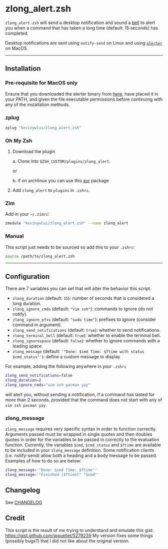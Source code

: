 # zlong_alert.zsh

`zlong_alert.zsh` will send a desktop notification and sound a
[bell](https://en.wikipedia.org/wiki/Bell_character) to alert you when a
command that has taken a long time (default: 15 seconds) has completed.

Desktop notifications are sent using `notify-send` on Linux and using [`alerter`](https://github.com/vjeantet/alerter) on MacOS.

---

## Installation

### Pre-requisite for MacOS only

Ensure that you downloaded the alerter binary from [here](https://github.com/vjeantet/alerter/releases), have placed it in your PATH, and given the file executable permissions before continuing with any of the installation methods.

### zplug

```bash
zplug "kevinywlui/zlong_alert.zsh"
```

### Oh My Zsh

1. Download the plugin

    a. Clone into `$ZSH_CUSTOM/plugins/zlong_alert`.

    or

    b. if on archlinux you can use this [aur](https://aur.archlinux.org/packages/zlong-alert-git) package

2. Add `zlong_alert` to `plugins` in `.zshrc`.

### Zim

Add in your `~/.zimrc`:
```bash
zmodule "kevinywlui/zlong_alert.zsh" --name zlong_alert
```

### Manual 

This script just needs to be sourced so add this to your `.zshrc`:
```bash
source /path/to/zlong_alert.zsh
```

---

## Configuration

There are 7 variables you can set that will alter the behavior this script.

- `zlong_duration` (default: `15`): number of seconds that is considered a long duration.
- `zlong_ignore_cmds` (default: `"vim ssh"`): commands to ignore (do not notify).
- `zlong_ignore_pfxs` (default: `"sudo time"`): prefixes to ignore (consider command in argument).
- `zlong_send_notifications` (default: `true`): whether to send notifications.
- `zlong_terminal_bell` (default: `true`): whether to enable the terminal bell.
- `zlong_ignorespace` (default: `false`): whether to ignore commands with a leading space
- `zlong_message` (default: `'"Done: $cmd Time: $ftime with status $cmd_status"'`): define a custom message to display

For example, adding the following anywhere in your `.zshrc`
```bash
zlong_send_notifications=false
zlong_duration=2
zlong_ignore_cmds="vim ssh pacman yay"
```
will alert you, without sending a notification, if a command has lasted for more
than 2 seconds, provided that the command does not start with any of `vim ssh
pacman yay`.

### zlong_message

`zlong_message` requires very specific syntax in order to function correctly.
Arguments passed must be wrapped in single quotes and then doubles quotes in order
for the variables to be passed in correctly to the evaluation function. Currently,
the variables `$cmd`, `$cmd_status` and `$ftime` are available to be included in your `zlong_message`
definition. Some notification clients (i.e. notify-send) allow both a heading and
a body message to be passed. Examples of how to do so are below:

```bash
zlong_message='"Done: $cmd Time: $ftime"'
zlong_message='"Finished ($ftime)" "$cmd"'
```

## Changelog

See [CHANGELOG](./CHANGELOG.md)

## Credit

This script is the result of me trying to understand and emulate this gist:
<https://gist.github.com/jpouellet/5278239> My version fixes some things
(possibly bugs?) that I did not like about the original version.
